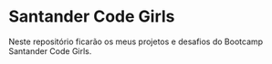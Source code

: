 # Santander Code Girls
Neste repositório ficarão os meus projetos e desafios do Bootcamp Santander Code Girls.
